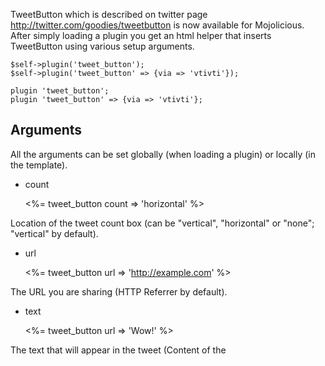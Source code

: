 TweetButton which is described on twitter page http://twitter.com/goodies/tweetbutton
is now available for Mojolicious. After simply loading a plugin you get an html
helper that inserts TweetButton using various setup arguments.

    $self->plugin('tweet_button');
    $self->plugin('tweet_button' => {via => 'vtivti'});

    plugin 'tweet_button';
    plugin 'tweet_button' => {via => 'vtivti'};

Arguments
---------

All the arguments can be set globally (when loading a plugin) or locally (in the
template).

* count

    <%= tweet_button count => 'horizontal' %>

Location of the tweet count box (can be "vertical", "horizontal" or "none";
"vertical" by default).

* url

    <%= tweet_button url => 'http://example.com' %>

The URL you are sharing (HTTP Referrer by default).

* text

    <%= tweet_button url => 'Wow!' %>

The text that will appear in the tweet (Content of the <title> tag by default).

* via

    <%= tweet_button via => 'vtivti' %>

The author of the tweet (no default).

* related

    <%= tweet_button related => 'kraih:A robot' %>

Related twitter accounts (no default).

* lang

    <%= tweet_button lang => 'fr' %>

The language of the tweet (no default).

Installation
------------

    perl Makefile.PL
    make
    make test
    make install

Copyright And License
---------------------

Copyright (C) 2010, Viacheslav Tykhanovskyi

This program is free software, you can redistribute it and/or modify it under
the terms of the Artistic License version 2.0.
